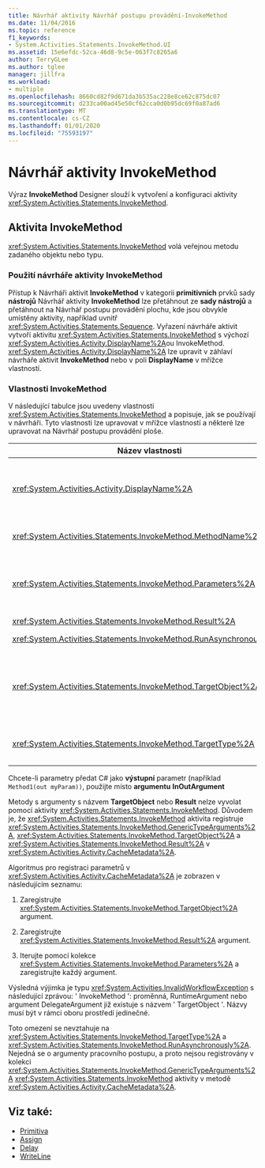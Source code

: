```yaml
---
title: Návrhář aktivity Návrhář postupu provádění-InvokeMethod
ms.date: 11/04/2016
ms.topic: reference
f1_keywords:
- System.Activities.Statements.InvokeMethod.UI
ms.assetid: 15e6efdc-52ca-46d8-9c5e-063f7c8265a6
author: TerryGLee
ms.author: tglee
manager: jillfra
ms.workload:
- multiple
ms.openlocfilehash: 8660cd82f9d671da3b535ac228e8ce62c875dc07
ms.sourcegitcommit: d233ca00ad45e50cf62cca0d0b95dc69f0a87ad6
ms.translationtype: MT
ms.contentlocale: cs-CZ
ms.lasthandoff: 01/01/2020
ms.locfileid: "75593197"
---
```

# <a name="invokemethod-activity-designer"></a>Návrhář aktivity InvokeMethod

Výraz **InvokeMethod** Designer slouží k vytvoření a konfiguraci aktivity <xref:System.Activities.Statements.InvokeMethod>.

## <a name="the-invokemethod-activity"></a>Aktivita InvokeMethod

<xref:System.Activities.Statements.InvokeMethod> volá veřejnou metodu zadaného objektu nebo typu.

### <a name="use-the-invokemethod-activity-designer"></a>Použití návrháře aktivity InvokeMethod

Přístup k Návrháři aktivit **InvokeMethod** v kategorii **primitivních** prvků sady **nástrojů** Návrhář aktivity **InvokeMethod** lze přetáhnout ze **sady nástrojů** a přetáhnout na Návrhář postupu provádění plochu, kde jsou obvykle umístěny aktivity, například uvnitř <xref:System.Activities.Statements.Sequence>. Vyřazení návrháře aktivit vytvoří aktivitu <xref:System.Activities.Statements.InvokeMethod> s výchozí <xref:System.Activities.Activity.DisplayName%2A>ou InvokeMethod. <xref:System.Activities.Activity.DisplayName%2A> lze upravit v záhlaví návrháře aktivit **InvokeMethod** nebo v poli **DisplayName** v mřížce vlastností.

### <a name="the-invokemethod-properties"></a>Vlastnosti InvokeMethod

V následující tabulce jsou uvedeny vlastnosti <xref:System.Activities.Statements.InvokeMethod> a popisuje, jak se používají v návrháři. Tyto vlastnosti lze upravovat v mřížce vlastností a některé lze upravovat na Návrhář postupu provádění ploše.

|Název vlastnosti|Požadováno|Použití|
|-|--------------|-|
|<xref:System.Activities.Activity.DisplayName%2A>|Nepravda|Popisný název aktivity <xref:System.Activities.Statements.InvokeMethod>. Výchozí hodnota je InvokeMethod.<br /><br /> I když <xref:System.Activities.Activity.DisplayName%2A> není nezbytně nutné, je vhodné použít jeden.|
|<xref:System.Activities.Statements.InvokeMethod.MethodName%2A>|Pravda|Název metody, která má být volána, když se aktivita spustí. Volaná metoda musí být deklarována jako **Public**. Tato vlastnost se dá upravovat na návrhové ploše a je povinná.|
|<xref:System.Activities.Statements.InvokeMethod.Parameters%2A>|Nepravda|Kolekce parametrů volané metody Parametry musí být přidány do kolekce ve stejném pořadí, v jakém jsou uvedeny v signatuře metody. Chcete-li zobrazit dialogové okno **parametrů** , kde můžete nastavit tuto vlastnost, klikněte na tlačítko se třemi tečkami v poli **parametry** v mřížce vlastností. Chcete-li přidat parametry, klikněte na tlačítko **vytvořit argument** .|
|<xref:System.Activities.Statements.InvokeMethod.Result%2A>|Nepravda|Návratová hodnota volání metody.|
|<xref:System.Activities.Statements.InvokeMethod.RunAsynchronously%2A>|Pravda|Určuje, zda je metoda volána asynchronně. Výchozí hodnota je **False** (Nepravda).|
|<xref:System.Activities.Statements.InvokeMethod.TargetObject%2A>|Nepravda|Objekt, který obsahuje metodu, která má být volána. Tato vlastnost se dá upravit na návrhové ploše.<br /><br /> Musí být nastaven buď <xref:System.Activities.Statements.InvokeMethod.TargetObject%2A>, nebo <xref:System.Activities.Statements.InvokeMethod.TargetType%2A>.|
|<xref:System.Activities.Statements.InvokeMethod.TargetType%2A>|Nepravda|Typ připojení <xref:System.Activities.Statements.InvokeMethod.TargetObject%2A>. Tuto vlastnost lze upravit na návrhové ploše. Tato vlastnost musí být nastavena pouze v případě, že je metoda volána jako statická.|

Chcete-li parametry předat C# jako **výstupní** parametr (například `Method1(out myParam))`, použijte místo **argumentu** **InOutArgument**

Metody s argumenty s názvem **TargetObject** nebo **Result** nelze vyvolat pomocí aktivity <xref:System.Activities.Statements.InvokeMethod>. Důvodem je, že <xref:System.Activities.Statements.InvokeMethod> aktivita registruje <xref:System.Activities.Statements.InvokeMethod.GenericTypeArguments%2A>, <xref:System.Activities.Statements.InvokeMethod.TargetObject%2A> a <xref:System.Activities.Statements.InvokeMethod.Result%2A> v <xref:System.Activities.Activity.CacheMetadata%2A>.

Algoritmus pro registraci parametrů v <xref:System.Activities.Activity.CacheMetadata%2A> je zobrazen v následujícím seznamu:

1. Zaregistrujte <xref:System.Activities.Statements.InvokeMethod.TargetObject%2A> argument.

2. Zaregistrujte <xref:System.Activities.Statements.InvokeMethod.Result%2A> argument.

3. Iterujte pomocí kolekce <xref:System.Activities.Statements.InvokeMethod.Parameters%2A> a zaregistrujte každý argument.

Výsledná výjimka je typu <xref:System.Activities.InvalidWorkflowException> s následující zprávou: ' InvokeMethod ': proměnná, RuntimeArgument nebo argument DelegateArgument již existuje s názvem ' TargetObject '. Názvy musí být v rámci oboru prostředí jedinečné.

Toto omezení se nevztahuje na <xref:System.Activities.Statements.InvokeMethod.TargetType%2A> a <xref:System.Activities.Statements.InvokeMethod.RunAsynchronously%2A>. Nejedná se o argumenty pracovního postupu, a proto nejsou registrovány v kolekci <xref:System.Activities.Statements.InvokeMethod.GenericTypeArguments%2A> <xref:System.Activities.Statements.InvokeMethod> aktivity v metodě <xref:System.Activities.Activity.CacheMetadata%2A>.

## <a name="see-also"></a>Viz také:

- [Primitiva](../workflow-designer/primitives-activity-designers.md)
- [Assign](../workflow-designer/assign-activity-designer.md)
- [Delay](../workflow-designer/delay-activity-designer.md)
- [WriteLine](../workflow-designer/writeline-activity-designer.md)
